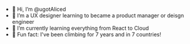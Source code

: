 - 👋 Hi, I’m @ugotAliced
- 🌹 I’m a UX designer learning to became a product manager or deisgn engineer
- 🌱 I’m currently learning everything from React to Cloud
- 🧗 Fun fact: I've been climbing for 7 years and in 7 countries!

<!---
ugotAliced/ugotAliced is a ✨ special ✨ repository because its `README.md` (this file) appears on your GitHub profile.
You can click the Preview link to take a look at your changes.
--->
